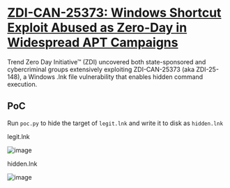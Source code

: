 # [ZDI-CAN-25373: Windows Shortcut Exploit Abused as Zero-Day in Widespread APT Campaigns](https://www.trendmicro.com/en_us/research/25/c/windows-shortcut-zero-day-exploit.html)

Trend Zero Day Initiative™ (ZDI) uncovered both state-sponsored and cybercriminal groups extensively exploiting ZDI-CAN-25373 (aka ZDI-25-148), a Windows .lnk file vulnerability that enables hidden command execution.

## PoC
Run `poc.py` to hide the target of `legit.lnk` and write it to disk as `hidden.lnk`


legit.lnk

![image](https://github.com/user-attachments/assets/b03d83d5-a465-4daa-9d0f-5cb001a711fc)


hidden.lnk

![image](https://github.com/user-attachments/assets/03b7518e-2353-40b9-8ca3-51285ad2faac)
